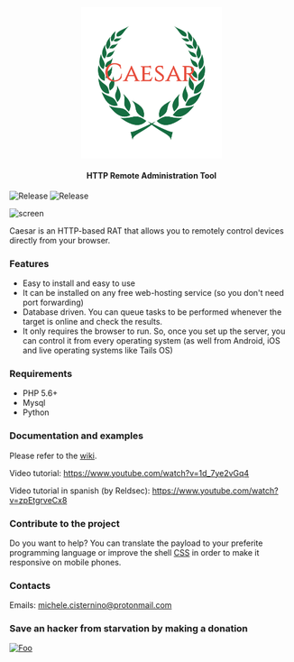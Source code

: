<p align="center">
  <a href="https://github.com/0blio/Caesar"><img src="https://raw.githubusercontent.com/0blio/Caesar/master/Server/assets/images/logo.png" width=250 alt="Caesar"></a>
  <h4 align="center">HTTP Remote Administration Tool</h4>
  
  <img alt="Release" src="https://img.shields.io/badge/Release-1.1.0-blue.svg"/>
  <img alt="Release" src="https://img.shields.io/badge/God-Not%20found-red.svg"/>
</p>

![screen](http://oblio.altervista.org/caesar/screens/home.png)

Caesar is an HTTP-based RAT that allows you to remotely control devices directly from your browser.

### Features
* Easy to install and easy to use
* It can be installed on any free web-hosting service (so you don't need port forwarding)
* Database driven. You can queue tasks to be performed whenever the target is online and check the results.
* It only requires the browser to run. So, once you set up the server, you can control it from every operating system (as well from Android, iOS and live operating systems like Tails OS) 

### Requirements
* PHP 5.6+
* Mysql
* Python

### Documentation and examples
Please refer to the [wiki](https://github.com/0blio/caesar/wiki).

Video tutorial: https://www.youtube.com/watch?v=1d_7ye2vGq4

Video tutorial in spanish (by Reldsec): https://www.youtube.com/watch?v=zpEtgrveCx8

### Contribute to the project 
Do you want to help? You can translate the payload to your preferite programming language or improve the shell [CSS](https://github.com/0blio/caesarRAT/blob/master/Server/assets/css/shell_styles.css) in order to make it responsive on mobile phones.

### Contacts
Emails: michele.cisternino@protonmail.com

### Save an hacker from starvation by making a donation
[![Foo](https://www.paypalobjects.com/en_US/i/btn/btn_donate_LG.gif)](https://www.paypal.me/0blio)

